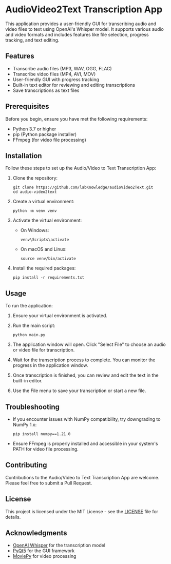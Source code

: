 # AudioVideo2Text Transcription App

This application provides a user-friendly GUI for transcribing audio and video files to text using OpenAI's Whisper model. It supports various audio and video formats and includes features like file selection, progress tracking, and text editing.

## Features

- Transcribe audio files (MP3, WAV, OGG, FLAC)
- Transcribe video files (MP4, AVI, MOV)
- User-friendly GUI with progress tracking
- Built-in text editor for reviewing and editing transcriptions
- Save transcriptions as text files

## Prerequisites

Before you begin, ensure you have met the following requirements:

- Python 3.7 or higher
- pip (Python package installer)
- FFmpeg (for video file processing)

## Installation

Follow these steps to set up the Audio/Video to Text Transcription App:

1. Clone the repository:
   ```
   git clone https://github.com/labKnowledge/audioVideo2Text.git
   cd audio-video2text
   ```

2. Create a virtual environment:
   ```
   python -m venv venv
   ```

3. Activate the virtual environment:
   - On Windows:
     ```
     venv\Scripts\activate
     ```
   - On macOS and Linux:
     ```
     source venv/bin/activate
     ```

4. Install the required packages:
   ```
   pip install -r requirements.txt
   ```

## Usage

To run the application:

1. Ensure your virtual environment is activated.

2. Run the main script:
   ```
   python main.py
   ```

3. The application window will open. Click "Select File" to choose an audio or video file for transcription.

4. Wait for the transcription process to complete. You can monitor the progress in the application window.

5. Once transcription is finished, you can review and edit the text in the built-in editor.

6. Use the File menu to save your transcription or start a new file.

## Troubleshooting

- If you encounter issues with NumPy compatibility, try downgrading to NumPy 1.x:
  ```
  pip install numpy==1.21.0
  ```

- Ensure FFmpeg is properly installed and accessible in your system's PATH for video file processing.

## Contributing

Contributions to the Audio/Video to Text Transcription App are welcome. Please feel free to submit a Pull Request.

## License

This project is licensed under the MIT License - see the [LICENSE](LICENSE) file for details.

## Acknowledgments

- [OpenAI Whisper](https://github.com/openai/whisper) for the transcription model
- [PyQt5](https://www.riverbankcomputing.com/software/pyqt/) for the GUI framework
- [MoviePy](https://zulko.github.io/moviepy/) for video processing

